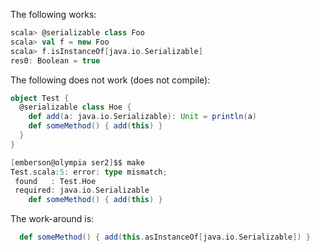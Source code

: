 The following works:
```scala
scala> @serializable class Foo
scala> val f = new Foo
scala> f.isInstanceOf[java.io.Serializable]
res0: Boolean = true
```

The following does not work (does not compile):
```scala
object Test {
  @serializable class Hoe {
    def add(a: java.io.Serializable): Unit = println(a)
    def someMethod() { add(this) }
  } 
}
```

```scala
[emberson@olympia ser2]$$ make
Test.scala:5: error: type mismatch;
 found   : Test.Hoe
 required: java.io.Serializable
    def someMethod() { add(this) }
```

The work-around is:
```scala
  def someMethod() { add(this.asInstanceOf[java.io.Serializable]) }
```
